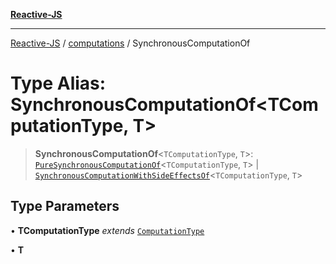 [**Reactive-JS**](../../README.md)

***

[Reactive-JS](../../README.md) / [computations](../README.md) / SynchronousComputationOf

# Type Alias: SynchronousComputationOf\<TComputationType, T\>

> **SynchronousComputationOf**\<`TComputationType`, `T`\>: [`PureSynchronousComputationOf`](PureSynchronousComputationOf.md)\<`TComputationType`, `T`\> \| [`SynchronousComputationWithSideEffectsOf`](SynchronousComputationWithSideEffectsOf.md)\<`TComputationType`, `T`\>

## Type Parameters

• **TComputationType** *extends* [`ComputationType`](ComputationType.md)

• **T**
